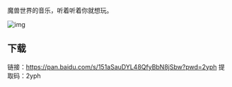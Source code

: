 魔兽世界的音乐，听着听着你就想玩。

![img]({static}/images/2024/wow_music.png)

## 下载

链接：https://pan.baidu.com/s/151aSauDYL48QfyBbN8jSbw?pwd=2yph 
提取码：2yph